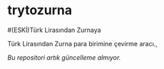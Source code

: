 # trytozurna
 #(ESKİ)Türk Lirasından Zurnaya

 Türk Lirasından Zurna para birimine çevirme aracı.,
 
 *Bu repositori artık güncelleme almıyor.*
